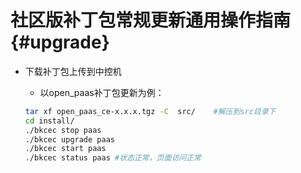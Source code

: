 # 社区版补丁包常规更新通用操作指南{#upgrade}

- 下载补丁包上传到中控机
   - 以open_paas补丁包更新为例：

   ```bash
   tar xf open_paas_ce-x.x.x.tgz -C  src/    #解压到src目录下
   cd install/
   ./bkcec stop paas
   ./bkcec upgrade paas
   ./bkcec start paas
   ./bkcec status paas #状态正常，页面访问正常
   ```
